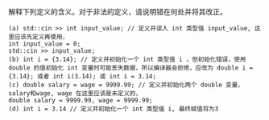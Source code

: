 解释下列定义的含义。对于非法的定义，请说明错在何处并将其改正。

    (a) std::cin >> int input_value; // 定义并读入 int 类型值 input_value, 这里应该先定义再使用，
    int input_value = 0;
    std::cin >> input_value;
    (b) int i = {3.14}; // 定义并初始化一个 int 类型值 i ，但初始化错误，使用 double 的值初始化 int 变量时可能丢失数据，所以编译器会拒绝，应改为 double i = {3.14}; 或者 int i(3.14); 或 int i = 3.14;
    (c) double salary = wage = 9999.99; // 定义并初始化两个 double 变量，salary和wage, wage 在这里应该是未定义的，
    double salary = 9999.99, wage = 9999.99;
    (d) int i = 3.14 // 定义并初始化一个 int 类型值 i, 最终赋值将为3